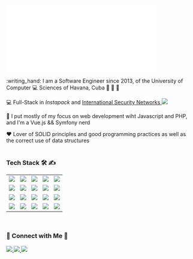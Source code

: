 <!-- Working GIF -->  
<img src="https://github.com/BURNING-SOLUTIONS/reeveng/blob/master/svg.svg" alt="dev_object" align="center" width="80%" height="180"/> 
 <br> 
<p> :writing_hand: I am a Software Engineer since 2013, of the University of Computer 💻 Sciences of Havana, Cuba 💪 🧑‍ 💪 </p>
<p> 💻 Full-Stack in <em>Instapack</em> and <a href="https://isnsecurity.com/">International Security Networks <img src="https://media.giphy.com/media/WUlplcMpOCEmTGBtBW/giphy.gif" width="40"></a> </p>
 
:vulcan_salute: I put mostly of my focus on web development wiht Javascript and PHP, and I'm a Vue.js && Symfony nerd
 
❤️ Lover of SOLID principles and good programming practices as well as the correct use of data structures <br><br>

### Tech Stack 🛠️ ✍️
<table>
<tbody>
 <tr>
   <td align="center" width="20%">
   <span><b><center></center></b></span> 
   <img height=40px src="https://seeklogo.com/images/P/php-logo-ADE513E748-seeklogo.com.png"> 
   </td>

   <td align="center" width="20%">
   <span><b><center></center></b></span> 
   <img height=40px src="https://seeklogo.com/images/V/vuejs-logo-17D586B587-seeklogo.com.png"> 
   </td>

   <td align="center" width="20%">
   <span><b><center></center></b></span> 
   <img height=40px src="https://encrypted-tbn0.gstatic.com/images?q=tbn%3AANd9GcTApU_6Eg4oWx3NMhLifHmNEkxjeMxfd3oGUA&usqp=CAU"> 
   </td>
   
   <td align="center" width="20%">
   <span><b><center></center></b></span> 
   <img height=40px src="https://seeklogo.com/images/C/capacitor-logo-DF3634DD70-seeklogo.com.png"> 
   </td>
   
   <td align="center" width="20%">
   <span><b><center></center></b></span> 
   <img height=40px src="https://seeklogo.com/images/V/visual-studio-code-logo-284BC24C39-seeklogo.com.png"> 
   </td>
</tr>


<tr>
   <td align="center" width="20%">
   <span><b><center></center></b></span> 
   <img height=40px src="https://seeklogo.com/images/M/microsoft-azure-logo-85055C44BE-seeklogo.com.png"> 
   </td>

   <td align="center" width="20%">
   <span><b><center></center></b></span> 
   <img height=35px src="https://git-scm.com/images/logos/downloads/Git-Logo-2Color.png"> 
   </td>

   <td align="center" width="20%">
   <span><b><center></center></b></span> 
   <img height=40px src="https://seeklogo.com/images/S/symfony-logo-AA34C8FC16-seeklogo.com.png"> 
   </td>

   <td align="center" width="20%">
   <span><b><center></center></b></span> 
   <img height=40px src="https://seeklogo.com/images/J/javascript-js-logo-2949701702-seeklogo.com.png"> 
   </td>
   
   <td align="center" width="20%">
   <span><b><center></center></b></span> 
   <img height=40px src="https://seeklogo.com/images/W/webstorm-logo-691E749F21-seeklogo.com.png"> 
   </td>
   
   </tr>

   <tr>
   
   <td align="center" width="20%">
   <span><b><center></center></b></span> 
   <img height=40px src="https://seeklogo.com/images/V/vuetify-logo-3BCF73C928-seeklogo.com.png"> 
   </td>

   <td align="center" width="20%">
   <span><b><center></center></b></span> 
   <img height=40px src="https://upload.wikimedia.org/wikipedia/commons/a/af/Tux.png"> 
   </td>

   <td align="center" width="20%">
   <span><b><center></center></b></span> 
   <img height=40px src="https://seeklogo.com/images/G/graphql-logo-97CBBB6D51-seeklogo.com.png"> 
   </td>

   <td align="center" width="20%">
   <span><b><center></center></b></span> 
   <img height=40px src="https://seeklogo.com/images/G/gulp-logo-415632861B-seeklogo.com.png"> 
   </td>
   
   <td align="center" width="20%">
   <span><b><center></center></b></span> 
   <img height=40px src="https://seeklogo.com/images/P/phpstorm-logo-220B633CDA-seeklogo.com.png"> 
   </td>
   
</tr>

<tr>
   <td align="center" width="20%">
   <span><b><center></center></b></span> 
   <img height=40px src="https://seeklogo.com/images/M/mysql-logo-B047FB7790-seeklogo.com.png"> 
   </td>

   <td align="center" width="20%">
   <span><b><center></center></b></span> 
   <img height=40px src="http://www.myiconfinder.com/uploads/iconsets/256-256-cf2ed3956a3a1484f83ed20d7e987f21.png"> 
   </td>

   <td align="center" width="20%">
   <span><b><center></center></b></span> 
   <img height=40px src="https://i0.wp.com/www.complexsql.com/wp-content/uploads/2017/01/sql-logo.jpg?ssl=1"> 
   </td>

   <td align="center" width="20%">
   <span><b><center></center></b></span> 
   <img height=35px src="https://seeklogo.com/images/A/angular-js-logo-BEDAA295A8-seeklogo.com.png"> 
   </td>
   
   <td align="center" width="20%">
   <span><b><center></center></b></span> 
   <img height=40px src="https://seeklogo.com/images/H/html5-logo-EF92D240D7-seeklogo.com.png"> 
   </td>
   
</tr>

</tbody>
</table>
<br>
<h3>🤛 Connect with Me 🤜</h3> 
<a href="https://www.linkedin.com/in/juan-ram%C3%B3n-borges-de-le%C3%B3n-6097bb168/"> <img height=22px src="https://seeklogo.com/images/L/linked-in-linkedin-logo-92FF20BA9B-seeklogo.com.png"/> </a>
<a href="https://github.com/rborges89"> <img height=22px src="https://seeklogo.com/images/G/github-logo-7880D80B8D-seeklogo.com.png"/> </a>
<a href="mailto:ramon.vidala89@gmail.com"> <img height=20px src="https://seeklogo.com/images/G/gmail-new-2020-logo-32DBE11BB4-seeklogo.com.png"/> </a>
